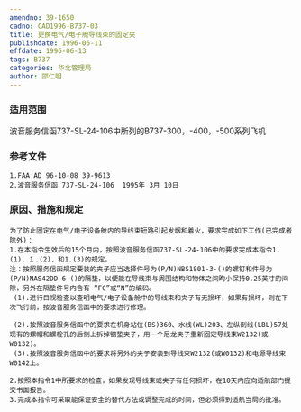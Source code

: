 ```yaml
---
amendno: 39-1650
cadno: CAD1996-B737-03
title: 更换电气/电子舱导线束的固定夹
publishdate: 1996-06-11
effdate: 1996-06-13
tags: B737
categories: 华北管理局
author: 邵仁明
---
```


### 适用范围 
波音服务信函737-SL-24-106中所列的B737-300，-400，-500系列飞机

### 参考文件
    1.FAA AD 96-10-08 39-9613
    2.波音服务信函 737-SL-24-106  1995年 3月 10日

### 原因、措施和规定 
    为了防止固定在电气/电子设备舱内的导线束短路引起发烟和着火，要求完成如下工作(已完成者除外)： 
    1.在本指令生效后的15个月内，按照波音服务信函737-SL-24-106中的要求完成本指令1.(1)、１.(2)、和1.(3)的规定。 
    注：按照服务信函规定要装的夹子应当选择件号为(P/N)NBS1801-3-()的螺钉和件号为(P/N)NAS42DD-6-()的隔垫，以便能在导线束与周围结构和物体之间昀小保持0.25英寸的间隙，另外在隔垫件号内含有 “FC”或“N”的编码。 
     (1).进行目视检查以查明电气/电子设备舱中的导线束和夹子有无损坏，如果有损坏，则在下次飞行前，按波音服务信函中的要求进行修理。 
  
     (2).按照波音服务信函中的要求在机身站位(BS)360、水线(WL)203、左纵剖线(LBL)57处现有的螺帽和螺栓孔的后侧上拆掉钢垫夹子，用一个尼龙夹子重新固定导线束W2132(或W0132)。 
     (3).按照波音服务信函中的要求将另外的夹子安装到导线束W2132(或W0132)和电源导线束W0142上。

    2.按照本指令1中所要求的检查，如果发现导线束或夹子有任何损坏，在10天内应向适航部门提交书面报告。 
    3.完成本指令可采取能保证安全的替代方法或调整完成的时间，但必须得到适航当局的批准。

